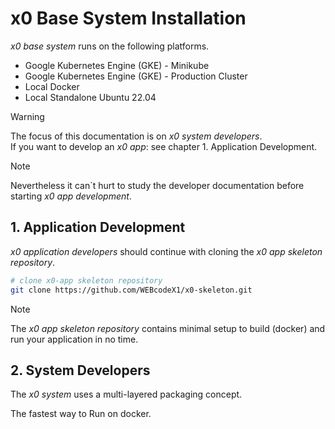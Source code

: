 # x0 Base System Installation

*x0 base system* runs on the following platforms.

- Google Kubernetes Engine (GKE) - Minikube
- Google Kubernetes Engine (GKE) - Production Cluster
- Local Docker
- Local Standalone Ubuntu 22.04

>[!WARNING]
> The focus of this documentation is on *x0 system developers*.<br>
> If you want to develop an *x0 app*: see chapter 1. Application Development.

>[!NOTE]
> Nevertheless it can`t hurt to study the developer documentation before
> starting *x0 app development*.

## 1. Application Development

*x0 application developers* should continue with cloning the
*x0 app skeleton repository*.

```bash
# clone x0-app skeleton repository
git clone https://github.com/WEBcodeX1/x0-skeleton.git
```

>[!NOTE]
> The *x0 app skeleton repository* contains minimal setup to build (docker)
> and run your application in no time.

## 2. System Developers

The *x0 system* uses a multi-layered packaging concept.


The fastest way to 
Run on docker.

